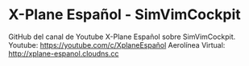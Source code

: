 # X-Plane Español - SimVimCockpit 
GitHub del canal de Youtube X-Plane Español sobre SimVimCockpit.
Youtube: https://youtube.com/c/XplaneEspañol
Aerolínea Virtual: http://xplane-espanol.cloudns.cc
